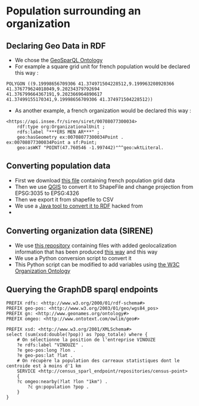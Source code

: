 # Population surrounding an organization

## Declaring Geo Data in RDF
* We chose the [GeoSparQL Ontology](http://www.opengeospatial.org/standards/geosparql)
* For example a square grid unit for french population would be declared this way :
```
POLYGON ((9.19998656709306 41.374971504228512,9.199963208920366 41.376779624018049,9.20234379792694 41.376799664367191,9.202366964890617 41.37499155170341,9.19998656709306 41.374971504228512))
```
* As another example, a french organization would be declared this way :
```
<https://api.insee.fr/siren/siret/00708077300034>
	rdf:type org:OrganizationalUnit ;
 	rdfs:label "***ERS MEN AR***" ; 
	geo:hasGeometry ex:00708077300034Point .
ex:00708077300034Point a sf:Point;
	geo:asWKT "POINT(47.760546 -1.997442)"^^geo:wktLiteral.
```
## Converting population data
* First we download [this file](https://www.insee.fr/fr/statistiques/2520034) containing french population grid data
* Then we use [QGIS](https://qgis.org/) to convert it to ShapeFile and change projection from EPSG:3035 to EPSG:4326
* Then we export it from shapefile to CSV
* We use a [Java tool to convert it to RDF](https://github.com/alicela/CensusGrid-LOS) hacked from 
* 
## Converting organization data (SIRENE)
* We use [this repository](http://data.cquest.org/geo_sirene/last/)  containing files with added geolocalization information that has been produced [this way](https://www.insee.fr/fr/information/2509465) and this way
* We use a Python conversion script to convert it
* This Python script can be modified to add variables using [the W3C Organization Ontology](https://www.w3.org/TR/vocab-org/)

## Querying the GraphDB sparql endpoints

```
PREFIX rdfs: <http://www.w3.org/2000/01/rdf-schema#>
PREFIX geo-pos: <http://www.w3.org/2003/01/geo/wgs84_pos>
PREFIX gn: <http://www.geonames.org/ontology#>
PREFIX omgeo: <http://www.ontotext.com/owlim/geo#>

PREFIX xsd: <http://www.w3.org/2001/XMLSchema#>
select (sum(xsd:double(?pop)) as ?pop_totale) where {
    # On sélectionne la position de l'entreprise VINOUZE
    ?e rdfs:label "VINOUZE" .
    ?e geo-pos:long ?lon .
    ?e geo-pos:lat ?lat .
    # On récupère la population des carreaux statistiques dont le centroide est à moins d'1 km
    SERVICE <http://census_sparl_endpoint/repositories/census-point> 
    {
	?c omgeo:nearby(?lat ?lon "1km") .
    	?c gn:population ?pop .
    }
}
```
